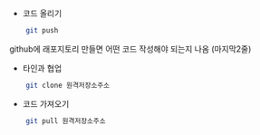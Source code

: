 - 코드 올리기

```bash
    git push
```

github에 래포지토리 만들면
어떤 코드 작성해야 되는지 나옴
(마지막2줄)

- 타인과 협업
```bash
    git clone 원격저장소주소
```

- 코드 가져오기
```bash
    git pull 원격저장소주소
```